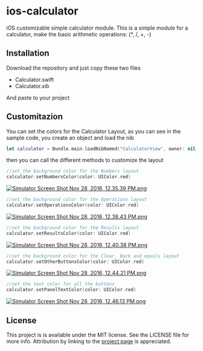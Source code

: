 # ios-calculator
iOS customizable simple calculator module.
This is a simple module for a calculator, make the basic arithmetic operations: (*, /, +, -)

## Installation
Download the repository and just copy these two files

* Calculator.swift
* Calculator.xib

And paste to your project

## Customitazion

You can set the colors for the Calculator Layout, as you can see in the sample code, you create an object and load the nib

```swift
let calculator = Bundle.main.loadNibNamed("CalculatorView", owner: nil, options: nil)?[0] as! CalculatorView
```

then you can call the different methods to customize the layout

```swift
//set the background color for the Numbers layout 
calculator.setNumbersColor(color: UIColor.red)
```
[![Simulator Screen Shot Nov 28, 2016, 12.35.39 PM.png](https://s18.postimg.org/aqxcklc7t/Simulator_Screen_Shot_Nov_28_2016_12_35_39_PM.png)](https://postimg.org/image/6uk0olr85/)

```swift
//set the background color for the Operations layout 
calculator.setOperationsColor(color: UIColor.red)
```

[![Simulator Screen Shot Nov 28, 2016, 12.38.43 PM.png](https://s14.postimg.org/my0u4tn7l/Simulator_Screen_Shot_Nov_28_2016_12_38_43_PM.png)](https://postimg.org/image/yzw7yywfx/)

```swift
//set the background color for the Results layout 
calculator.setResultsColor(color: UIColor.red)
```

[![Simulator Screen Shot Nov 28, 2016, 12.40.38 PM.png](https://s12.postimg.org/u6m25jpwt/Simulator_Screen_Shot_Nov_28_2016_12_40_38_PM.png)](https://postimg.org/image/jwjn6b015/)

```swift
//set the background color for the Clear, Back and equals layout 
calculator.setOtherButtonsColor(color: UIColor.red)
```

[![Simulator Screen Shot Nov 28, 2016, 12.44.21 PM.png](https://s21.postimg.org/gw7efix5z/Simulator_Screen_Shot_Nov_28_2016_12_44_21_PM.png)](https://postimg.org/image/jqajsyzc3/)

```swift
//set the text color for all the buttons 
calculator.setPanelTextColor(color: UIColor.red)
```

[![Simulator Screen Shot Nov 28, 2016, 12.46.13 PM.png](https://s16.postimg.org/7xtrqbr2d/Simulator_Screen_Shot_Nov_28_2016_12_46_13_PM.png)](https://postimg.org/image/fqkfiax1d/)

## License

This project is is available under the MIT license. See the LICENSE file for more info. Attribution by linking to the [project page](https://github.com/RomeRock/ios-calculator) is appreciated.

